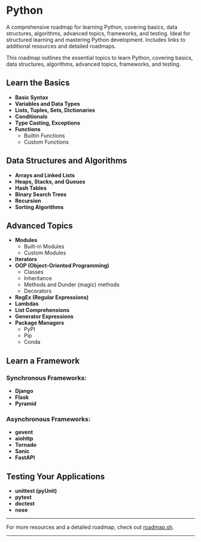 # Python
A comprehensive roadmap for learning Python, covering basics, data structures, algorithms, advanced topics, frameworks, and testing. Ideal for structured learning and mastering Python development. Includes links to additional resources and detailed roadmaps.



This roadmap outlines the essential topics to learn Python, covering basics, data structures, algorithms, advanced topics, frameworks, and testing. 

## Learn the Basics

- **Basic Syntax**
- **Variables and Data Types**
- **Lists, Tuples, Sets, Dictionaries**
- **Conditionals**
- **Type Casting, Exceptions**
- **Functions**
  - Builtin Functions
  - Custom Functions

## Data Structures and Algorithms

- **Arrays and Linked Lists**
- **Heaps, Stacks, and Queues**
- **Hash Tables**
- **Binary Search Trees**
- **Recursion**
- **Sorting Algorithms**

## Advanced Topics

- **Modules**
  - Built-in Modules
  - Custom Modules
- **Iterators**
- **OOP (Object-Oriented Programming)**
  - Classes
  - Inheritance
  - Methods and Dunder (magic) methods
  - Decorators
- **RegEx (Regular Expressions)**
- **Lambdas**
- **List Comprehensions**
- **Generator Expressions**
- **Package Managers**
  - PyPI
  - Pip
  - Conda

## Learn a Framework

### Synchronous Frameworks:
- **Django**
- **Flask**
- **Pyramid**

### Asynchronous Frameworks:
- **gevent**
- **aiohttp**
- **Tornado**
- **Sanic**
- **FastAPI**

## Testing Your Applications

- **unittest (pyUnit)**
- **pytest**
- **doctest**
- **nose**

---

For more resources and a detailed roadmap, check out [roadmap.sh](https://roadmap.sh).

---

